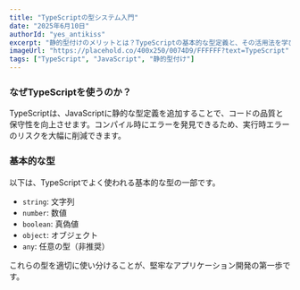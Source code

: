 ```yaml
---
title: "TypeScriptの型システム入門"
date: "2025年6月10日"
authorId: "yes_antikiss"
excerpt: "静的型付けのメリットとは？TypeScriptの基本的な型定義と、その活用法を学びましょう。"
imageUrl: "https://placehold.co/400x250/0074D9/FFFFFF?text=TypeScript"
tags: ["TypeScript", "JavaScript", "静的型付け"]
---
```


### なぜTypeScriptを使うのか？
TypeScriptは、JavaScriptに静的な型定義を追加することで、コードの品質と保守性を向上させます。コンパイル時にエラーを発見できるため、実行時エラーのリスクを大幅に削減できます。

### 基本的な型
以下は、TypeScriptでよく使われる基本的な型の一部です。

*   `string`: 文字列
*   `number`: 数値
*   `boolean`: 真偽値
*   `object`: オブジェクト
*   `any`: 任意の型（非推奨）

これらの型を適切に使い分けることが、堅牢なアプリケーション開発の第一歩です。
